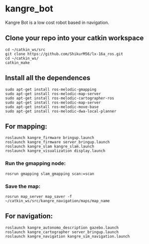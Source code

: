 # kangre_bot
Kangre Bot is a low cost robot based in navigation.

## Clone your repo into your catkin workspace
```
cd ~/catkin_ws/src
git clone https://github.com/ShikurM56/lx-16a_ros.git
cd ~/catkin_ws/
catkin_make
```

## Install all the dependences
```
sudo apt-get install ros-melodic-gmapping
sudo apt-get install ros-melodic-map-server
sudo apt-get install ros-melodic-cartographer-ros
sudo apt-get install ros-melodic-map-server
sudo apt-get install ros-melodic-move-base
sudo apt-get install ros-melodic-dwa-local-planner
```

## For mapping:
```
roslaunch kangre_firmware bringup.launch
roslaunch kangre_firmware server_bringup.launch
roslaunch kangre_slam kangre_slam.launch
roslaunch kangre_visualization display.launch
```

### Run the gmapping node:
```
rosrun gmapping slam_gmapping scan:=scan
```

### Save the map:
```
rosrun map_server map_saver -f ~/catkin_ws/src/kangre_navigation/maps/map_name
```

## For navigation:
```
roslaunch kangre_autonomo_description gazebo.launch
roslaunch kangre_cartographer server_bringup.launch
roslaunch kangre_navigation kangre_sim_navigation.launch
```
